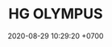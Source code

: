 ---
layout: teamCard
permalink: /team/:title.html
categories: surjohto042024 norteMayo partido1 partido3  partido4 partido5 partido6  partido8 partido9 partido10 partido11
maincover: /assets/logos/HGOLYMPUS.png
puntosLJMAYO24: 10
date: 2020-08-29 10:29:20 +0700
title: HG OLYMPUS
tag: johto042024
color: black
puntosLJ202404: 12
grupo: sur
background: '#F16C38'
cover: /assets/backCard.png
team: HG OLYMPUS
ID: HG
pj: 5
p1:  HGO
pp1: S.VANGUARD
p2: SOJ
r2: 1
bg2: bg-info
rr2: 2
pp2: HGO
p3:  HGO
r3: 2
bg3: bg-info
rr3: 1
pp3: HG REGIOS
p4:  HGO
r4: 2
bg4: bg-info
rr4: 1
pp4: ZODIAC
p5:  HGO
pp5: MBO
p6:  HGO
r6: 1
bg6: bg-warning
rr6: 2
pp6: LASTH BREATH
p8:  HGO
r8: 3
bg8: bg-success
rr8: 0
pp8: NO SMITE
p9:  HGO
pp9: JAS
p10:  HGO
pp10: DFS DMD
p11:  HGO
pp11: T. SATISFACTION
---